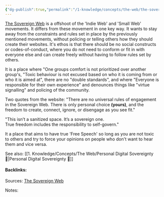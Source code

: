 ```yaml
---
{"dg-publish":true,"permalink":"/1-knowledge/concepts/the-web/the-sovereign-web/","tags":["Personal-Digital-Sovereignty","#indie-web"],"created":"2025-07-14T17:37:50.842+10:00","updated":"2025-07-14T18:24:45.354+10:00"}
---
```


[The Sovereign Web](https://sovereignweb.thecozy.cat/about/) is a offshoot of the 'Indie Web' and 'Small Web' movements. 
It differs from these movement in one key way. It wants to stay away from the constraints and rules set in place by the previously mentioned movements, without policing or telling others how they should create their websites. 
It's ethos is that there should be no social constructs or codes-of-conduct, where you do not need to conform or fit in with everyone else and can create freely without having to follow rules set by others.

It is a place where "One groups comfort is not prioritized over another group's, "Toxic behaviour is not excused based on who it is coming from or who it is aimed at", there are no "double standards", and where "Everyone is responsible for their own experience" and denounces things like "virtue signalling" and policing of the community. 

Two quotes from the website:
"There are no universal rules of engagement in the Sovereign Web. There is only personal choice **(yours)**, and the freedom to create, connect, ignore, or disengage as you see fit."

"This isn’t a sanitized space. It’s a sovereign one.  
True freedom includes the responsibility to self-govern."

It a place that aims to have true 'Free Speech' so long as you are not toxic to others and try to force your opinions on people who don't want to hear them and vice versa. 

See also: 
[[1. Knowledge/Concepts/The Web/Personal Digital Sovereignty 🌱\|Personal Digital Sovereignty 🌱]]

#### Backlinks:
Sources:
[The Sovereign Web](https://sovereignweb.thecozy.cat/about/)

Notes:
